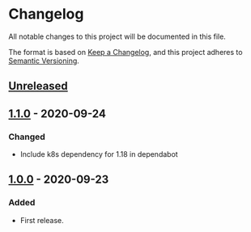 # Changelog

All notable changes to this project will be documented in this file.

The format is based on [Keep a Changelog](https://keepachangelog.com/en/1.0.0/),
and this project adheres to [Semantic Versioning](https://semver.org/spec/v2.0.0.html).


## [Unreleased]

## [1.1.0] - 2020-09-24

### Changed

- Include k8s dependency for 1.18 in dependabot

## [1.0.0] - 2020-09-23

### Added

 - First release.

[Unreleased]: https://github.com/giantswarm/devctl/compare/v1.1.0...HEAD
[1.1.0]: https://github.com/giantswarm/devctl/compare/v1.0.0...v1.1.0
[1.0.0]: https://github.com/giantswarm/devctl/releases/tag/v1.0.0
